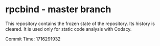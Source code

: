 # rpcbind - master branch

This repository contains the frozen state of the repository.
Its history is cleared. It is used only for static code
analysis with Codacy.

Commit Time: 1716291932
